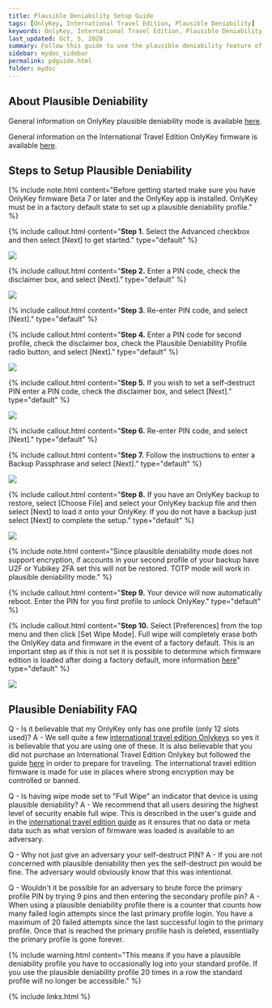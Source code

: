 ```yaml
---
title: Plausible Deniability Setup Guide
tags: [OnlyKey, International Travel Edition, Plausible Deniability]
keywords: OnlyKey, International Travel Edition, Plausible Deniability
last_updated: Oct, 5, 2020
summary: Follow this guide to use the plausible deniability feature of OnlyKey
sidebar: mydoc_sidebar
permalink: pdguide.html
folder: mydoc
---
```


## About Plausible Deniability

General information on OnlyKey plausible deniability mode is available [here](https://docs.crp.to/features.html#plausible-deniability-feature).

General information on the International Travel Edition OnlyKey firmware is available [here](https://docs.crp.to/ite.html).

## Steps to Setup Plausible Deniability

{% include note.html content="Before getting started make sure you have OnlyKey firmware Beta 7 or later and the OnlyKey app is installed. OnlyKey must be in a factory default state to set up a plausible deniability profile." %}

{% include callout.html content="**Step 1.** Select the Advanced checkbox and then select [Next] to get started." type="default" %}

![](https://raw.githubusercontent.com/trustcrypto/trustcrypto.github.io/master/images/ite1.png)

{% include callout.html content="**Step 2.** Enter a PIN code, check the disclaimer box, and select [Next]." type="default" %}

![](https://raw.githubusercontent.com/trustcrypto/trustcrypto.github.io/master/images/ite2.png)

{% include callout.html content="**Step 3.** Re-enter PIN code, and select [Next]." type="default" %}

{% include callout.html content="**Step 4.** Enter a PIN code for second profile, check the disclaimer box, check the Plausible Deniability Profile radio button, and select [Next]." type="default" %}

![](https://raw.githubusercontent.com/trustcrypto/trustcrypto.github.io/master/images/ite4.png)

{% include callout.html content="**Step 5.** If you wish to set a self-destruct PIN enter a PIN code, check the disclaimer box, and select [Next]." type="default" %}

![](https://raw.githubusercontent.com/trustcrypto/trustcrypto.github.io/master/images/ite5.png)

{% include callout.html content="**Step 6.** Re-enter PIN code, and select [Next]." type="default" %}

{% include callout.html content="**Step 7.** Follow the instructions to enter a Backup Passphrase and select [Next]." type="default" %}

![](https://raw.githubusercontent.com/trustcrypto/trustcrypto.github.io/master/images/setup7-2.png)

{% include callout.html content="**Step 8.** If you have an OnlyKey backup to restore, select [Choose File] and select your OnlyKey backup file and then select [Next] to load it onto your OnlyKey. If you do not have a backup just select [Next] to complete the setup." type="default" %}

![](https://raw.githubusercontent.com/trustcrypto/trustcrypto.github.io/master/images/setup10.png)

{% include note.html content="Since plausible deniability mode does not support encryption, if accounts in your second profile of your backup have U2F or Yubikey 2FA set this will not be restored. TOTP mode will work in plausible deniability mode." %}

{% include callout.html content="**Step 9.** Your device will now automatically reboot. Enter the PIN for you first profile to unlock OnlyKey." type="default" %}

{% include callout.html content="**Step 10.** Select [Preferences] from the top menu and then click [Set Wipe Mode]. Full wipe will completely erase both the OnlyKey data and firmware in the event of a factory default. This is an important step as if this is not set it is possible to determine which firmware edition is loaded after doing a factory default, more information [here](https://docs.crp.to/usersguide.html#configurable-wipe-mode)" type="default" %}

![](https://raw.githubusercontent.com/trustcrypto/trustcrypto.github.io/master/images/pref.png)

## Plausible Deniability FAQ

Q - Is it believable that my OnlyKey only has one profile (only 12 slots used)?
A - We sell quite a few [international travel edition Onlykeys](https://onlykey.io/products/onlykey-international-travel-edition-w-stealth-black-case?variant=8661476737068) so yes it is believable that you are using one of these. It is also believable that you did not purchase an International Travel Edition Onlykey but followed the guide [here](https://docs.crp.to/ite.html) in order to prepare for traveling. The international travel edition firmware is made for use in places where strong encryption may be controlled or banned.

Q - Is having wipe mode set to "Full Wipe" an indicator that device is using plausible deniability?
A - We recommend that all users desiring the highest level of security enable full wipe. This is described in the user's guide and in the [international travel edition guide](https://docs.crp.to/ite.html) as it ensures that no data or meta data such as what version of firmware was loaded is available to an adversary.

Q - Why not just give an adversary your self-destruct PIN?
A - If you are not concerned with plausible deniability then yes the self-destruct pin would be fine. The adversary would obviously know that this was intentional.

Q - Wouldn't it be possible for an adversary to brute force the primary profile PIN by trying 9 pins and then entering the secondary profile pin?
A - When using a plausible deniability profile there is a counter that counts how many failed login attempts since the last primary profile login. You have a maximum of 20 failed attempts since the last successful login to the primary profile. Once that is reached the primary profile hash is deleted, essentially the primary profile is gone forever.

{% include warning.html content="This means if you have a plausible deniability profile you have to occasionally log into your standard profile. If you use the plausible deniability profile 20 times in a row the standard profile will no longer be accessible." %}

{% include links.html %}
